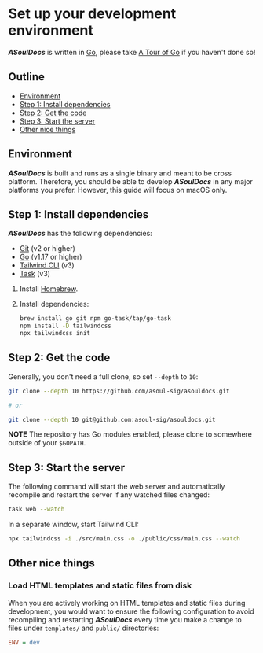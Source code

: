 # Set up your development environment

_**ASoulDocs**_ is written in [Go](https://golang.org/), please take [A Tour of Go](https://tour.golang.org/) if you haven't done so!

## Outline

- [Environment](#environment)
- [Step 1: Install dependencies](#step-1-install-dependencies)
- [Step 2: Get the code](#step-2-get-the-code)
- [Step 3: Start the server](#step-3-start-the-server)
- [Other nice things](#other-nice-things)

## Environment

_**ASoulDocs**_ is built and runs as a single binary and meant to be cross platform. Therefore, you should be able to develop _**ASoulDocs**_ in any major platforms you prefer. However, this guide will focus on macOS only.

## Step 1: Install dependencies

_**ASoulDocs**_ has the following dependencies:

- [Git](https://git-scm.com/book/en/v2/Getting-Started-Installing-Git) (v2 or higher)
- [Go](https://go.dev/doc/install) (v1.17 or higher)
- [Tailwind CLI](https://tailwindcss.com/docs/installation) (v3)
- [Task](https://taskfile.dev/) (v3)

1. Install [Homebrew](https://brew.sh/).
1. Install dependencies:

    ```bash
    brew install go git npm go-task/tap/go-task
    npm install -D tailwindcss
    npx tailwindcss init
    ```

## Step 2: Get the code

Generally, you don't need a full clone, so set `--depth` to `10`:

```bash
git clone --depth 10 https://github.com/asoul-sig/asouldocs.git

# or

git clone --depth 10 git@github.com:asoul-sig/asouldocs.git
```

**NOTE** The repository has Go modules enabled, please clone to somewhere outside of your `$GOPATH`.

## Step 3: Start the server

The following command will start the web server and automatically recompile and restart the server if any watched files changed:

```bash
task web --watch
```

In a separate window, start Tailwind CLI:

```bash
npx tailwindcss -i ./src/main.css -o ./public/css/main.css --watch
```

## Other nice things

### Load HTML templates and static files from disk

When you are actively working on HTML templates and static files during development, you would want to ensure the following configuration to avoid recompiling and restarting _**ASoulDocs**_ every time you make a change to files under `templates/` and `public/` directories:

```ini
ENV = dev
```
